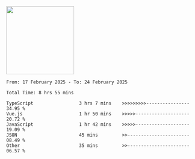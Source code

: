 <img height="180em" src="https://github-readme-stats-eight-theta.vercel.app/api?username=bkundev&show_icons=true&theme=radical&include_all_commits=true&count_private=true"/>
<!--START_SECTION:waka-->

```all_time
From: 17 February 2025 - To: 24 February 2025

Total Time: 8 hrs 55 mins

TypeScript                 3 hrs 7 mins    >>>>>>>>>----------------   34.95 %
Vue.js                     1 hr 50 mins    >>>>>--------------------   20.72 %
JavaScript                 1 hr 42 mins    >>>>>--------------------   19.09 %
JSON                       45 mins         >>-----------------------   08.49 %
Other                      35 mins         >>-----------------------   06.57 %
```

<!--END_SECTION:waka-->